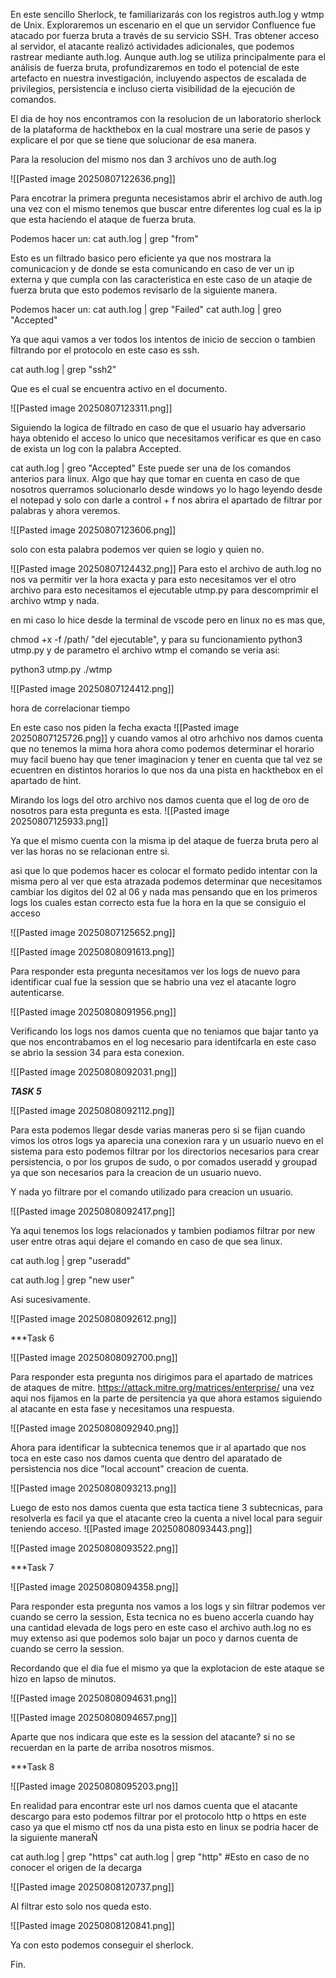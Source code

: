 En este sencillo Sherlock, te familiarizarás con los registros auth.log y wtmp de Unix. Exploraremos un escenario en el que un servidor Confluence fue atacado por fuerza bruta a través de su servicio SSH. Tras obtener acceso al servidor, el atacante realizó actividades adicionales, que podemos rastrear mediante auth.log. Aunque auth.log se utiliza principalmente para el análisis de fuerza bruta, profundizaremos en todo el potencial de este artefacto en nuestra investigación, incluyendo aspectos de escalada de privilegios, persistencia e incluso cierta visibilidad de la ejecución de comandos.


El dia de hoy nos encontramos con la resolucion de un laboratorio sherlock de la plataforma de hackthebox en la cual mostrare una serie de pasos y explicare el por que se tiene que solucionar de esa manera. 

Para la resolucion del mismo nos dan 3 archivos uno de auth.log 

![[Pasted image 20250807122636.png]]

Para encotrar la primera pregunta necesistamos abrir el archivo de auth.log una vez con el mismo tenemos que buscar entre diferentes log cual es la ip que esta haciendo el ataque de fuerza bruta.

Podemos hacer un: 
cat auth.log | grep "from" 

Esto es un filtrado basico pero eficiente ya que nos mostrara la comunicacion y de donde se esta comunicando en caso de ver un ip externa y que cumpla con las caracteristica en este caso de un ataqie de fuerza bruta  que esto podemos revisarlo de la siguiente manera.

Podemos hacer un: 
cat auth.log | grep "Failed"
cat auth.log | greo "Accepted"

Ya que aqui vamos a ver todos los intentos de inicio de seccion o tambien filtrando por el protocolo en este caso es ssh.

cat auth.log | grep "ssh2"

Que es el cual se encuentra activo en el documento.



![[Pasted image 20250807123311.png]]

Siguiendo la logica de filtrado en caso de que el usuario hay adversario haya obtenido el acceso lo unico que necesitamos verificar es que en caso de exista un log con la palabra Accepted.

cat auth.log | greo "Accepted" 
Este puede ser una de los comandos anterios para linux.
Algo que hay que tomar en cuenta en caso de que nosotros querramos solucionarlo desde windows yo lo hago leyendo desde el notepad y solo con darle a control + f  nos abrira el apartado de filtrar por palabras y ahora veremos.

![[Pasted image 20250807123606.png]]

solo con esta palabra podemos ver quien se logio y quien no.



![[Pasted image 20250807124432.png]]
Para esto el archivo de auth.log no nos va permitir ver la hora exacta y para esto necesitamos ver el otro archivo  para esto  necesitamos el ejecutable utmp.py para descomprimir el archivo wtmp y nada.

en mi caso lo hice desde la terminal de vscode pero en linux no es mas que,

chmod +x -f /path/  "del ejecutable",  y para su funcionamiento python3 utmp.py y de parametro el archivo wtmp 
el comando se veria asi:

python3 utmp.py ./wtmp 

![[Pasted image 20250807124412.png]]


hora de correlacionar tiempo

En este caso nos piden la fecha exacta 
![[Pasted image 20250807125726.png]]
y cuando vamos al otro arhchivo nos damos cuenta que no tenemos la mima hora  ahora como podemos determinar el horario muy facil bueno hay que tener imaginacion y tener en cuenta que tal vez se ecuentren en distintos horarios lo que nos da una pista en hackthebox en el apartado de hint.

Mirando los logs del otro archivo nos damos cuenta que el log de oro de nosotros para esta pregunta es esta.
![[Pasted image 20250807125933.png]]

Ya que el mismo cuenta con la misma ip del ataque de fuerza bruta pero  al ver las horas no se relacionan entre si.

asi que lo que podemos hacer es colocar el formato pedido  intentar con la misma pero al ver que esta atrazada podemos determinar que necesitamos cambiar los digitos del 02 al 06  y nada mas pensando que en los primeros logs los cuales estan correcto esta fue la hora en la que se consiguio el acceso

![[Pasted image 20250807125652.png]]



![[Pasted image 20250808091613.png]]

Para responder esta pregunta necesitamos ver los logs de nuevo para identificar cual fue la session que se habrio una vez el atacante logro autenticarse.

![[Pasted image 20250808091956.png]]

Verificando los logs nos damos cuenta que no teniamos que bajar tanto ya que nos encontrabamos en el log necesario para identifcarla en este caso se abrio la session 34 para esta conexion.


![[Pasted image 20250808092031.png]]

***TASK 5***

![[Pasted image 20250808092112.png]]

Para esta podemos llegar desde varias maneras pero si se fijan cuando vimos los otros logs ya aparecia una conexion rara y un usuario nuevo en el sistema para esto podemos filtrar por los directorios necesarios para crear  persistencia, o por los grupos de sudo, o por comados useradd y groupad ya que son necesarios para la creacion de un usuario nuevo.

Y nada yo filtrare por el comando utilizado para creacion un usuario.

![[Pasted image 20250808092417.png]]

Ya aqui tenemos los logs relacionados y tambien podiamos filtrar por new user entre otras aqui dejare el comando en caso de que sea linux.

cat auth.log | grep "useradd"

cat auth.log | grep "new user"

Asi sucesivamente.

![[Pasted image 20250808092612.png]]


***Task 6

![[Pasted image 20250808092700.png]]

Para responder esta pregunta nos dirigimos para el apartado de matrices de ataques  de mitre.
https://attack.mitre.org/matrices/enterprise/ una vez aqui nos fijamos en la parte de persitencia ya que ahora estamos siguiendo al atacante en esta fase y necesitamos una respuesta.

![[Pasted image 20250808092940.png]]

Ahora para identificar la subtecnica tenemos que ir al apartado que nos toca en este caso nos damos cuenta que dentro del aparatado de persistencia nos dice "local account" creacion de cuenta.

![[Pasted image 20250808093213.png]]

Luego de esto nos damos cuenta que esta tactica tiene 3 subtecnicas, para resolverla es facil ya que el atacante creo la cuenta a nivel local para seguir teniendo acceso.
![[Pasted image 20250808093443.png]]


![[Pasted image 20250808093522.png]]

***Task 7 


![[Pasted image 20250808094358.png]]


Para responder esta pregunta nos vamos a los logs y sin filtrar podemos ver cuando se cerro la session, Esta tecnica no es bueno accerla cuando hay una cantidad elevada de logs pero en este caso el archivo auth.log no es muy extenso asi que podemos solo bajar un poco y darnos cuenta de cuando se cerro la session.

Recordando que el dia fue el mismo ya que la explotacion de este ataque se hizo en lapso de minutos.

![[Pasted image 20250808094631.png]]


![[Pasted image 20250808094657.png]]


Aparte que nos indicara que este es la session del atacante? si no se recuerdan en la parte de arriba nosotros mismos.


***Task 8 


![[Pasted image 20250808095203.png]]

En realidad para encontrar este url nos damos cuenta que el atacante descargo para esto podemos filtrar por el protocolo http o https en este caso ya que el mismo ctf nos da una pista 
esto en linux se podria hacer de la siguiente maneraÑ

cat auth.log | grep "https"
cat auth.log | grep "http"  #Esto en caso de no conocer el origen de la decarga 

![[Pasted image 20250808120737.png]]

Al filtrar esto solo nos  queda esto.

![[Pasted image 20250808120841.png]] 


Ya con esto podemos conseguir el sherlock. 

Fin.
